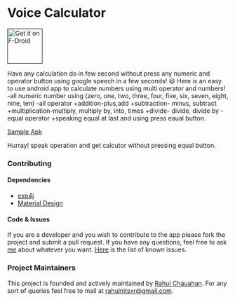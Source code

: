 # Voice Calculator

[<img src="https://f-droid.org/badge/get-it-on.png" alt="Get it on F-Droid" height="80">]()

Have any calculation do in few second without press any numeric and operator button using google speech in a few seconds! :smiley:
Here is an easy to use android app to calculate numbers using multi operator and numbers!
-all numeric number using (zero, one, two, three, four, five, six, seven, eight, nine, ten)
-all operator
		+addition-plus,add
		+subtraction- minus, subtract
		+multiplication-multiply, multiply by, into, times
		+divide- divide, divide by
-equal operator
		+speaking equal at last and using press eaual button.



[Sample Apk]()





Hurray! speak operation and get calcutor without pressing equal button.


### Contributing

#### Dependencies
+ [exp4j](http://www.objecthunter.net/exp4j)
+ [Material Design]()

#### Code & Issues
If you are a developer and you wish to contribute to the app please fork the project
and submit a pull request.
If you have any questions, feel free to ask [me](mailto:rahulnitsxr@gmail.com) about whatever you want.
[Here](https://github.com/rahulworld/voice_calci/issues) is the list of known issues.

### Project Maintainers
This project is founded and actively maintained by [Rahul Chauahan](https://github.com/rahulworld/). For any sort of queries feel free to mail at rahulnitsxr@gmail.com.